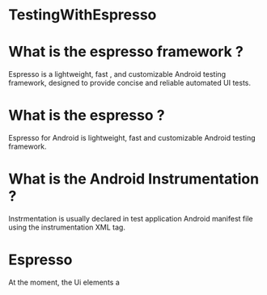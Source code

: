 # TestingWithEspresso
# What is the espresso framework ?
Espresso is a lightweight, fast , and customizable Android testing framework, designed to provide concise and reliable automated UI tests.

# What is the espresso ?
Espresso for Android is lightweight, fast and customizable Android testing framework.

# What is the Android Instrumentation ?
Instrmentation is usually declared in test application Android manifest file using the instrumentation XML tag.
# Espresso
At the moment, the Ui elements a
